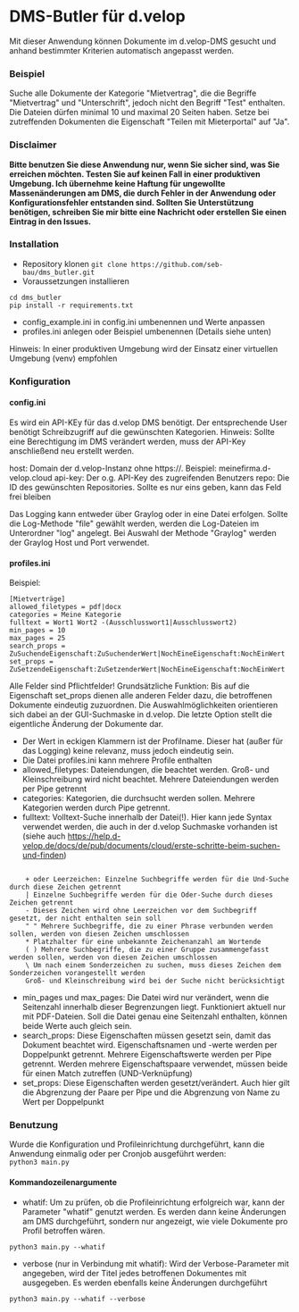 # DMS-Butler für d.velop
Mit dieser Anwendung können Dokumente im d.velop-DMS gesucht und anhand bestimmter Kriterien automatisch angepasst werden.

### Beispiel
Suche alle Dokumente der Kategorie "Mietvertrag", die die Begriffe "Mietvertrag" und "Unterschrift", 
jedoch nicht den Begriff "Test" enthalten. Die Dateien dürfen minimal 10 und maximal 20 Seiten haben. Setze bei
zutreffenden Dokumenten die Eigenschaft "Teilen mit Mieterportal" auf "Ja".

### Disclaimer
**Bitte benutzen Sie diese Anwendung nur, wenn Sie sicher sind, was Sie erreichen möchten. Testen Sie auf keinen Fall in einer produktiven Umgebung. Ich übernehme keine Haftung für ungewollte Massenänderungen am DMS, die durch Fehler in der Anwendung oder Konfigurationsfehler entstanden sind.
  Sollten Sie Unterstützung benötigen, schreiben Sie mir bitte eine Nachricht oder erstellen Sie einen Eintrag in den Issues.**

### Installation
* Repository klonen
``` git clone https://github.com/seb-bau/dms_butler.git ```
* Voraussetzungen installieren
```
cd dms_butler
pip install -r requirements.txt
```
* config_example.ini in config.ini umbenennen und Werte anpassen
* profiles.ini anlegen oder Beispiel umbenennen (Details siehe unten)

Hinweis: In einer produktiven Umgebung wird der Einsatz einer virtuellen Umgebung (venv) empfohlen
### Konfiguration
#### config.ini
Es wird ein API-KEy für das d.velop DMS benötigt. Der entsprechende User benötigt Schreibzugriff auf die gewünschten
Kategorien. Hinweis: Sollte eine Berechtigung im DMS verändert werden, muss der API-Key anschließend neu
erstellt werden.

host: Domain der d.velop-Instanz ohne https://. Beispiel: meinefirma.d-velop.cloud
api-key: Der o.g. API-Key des zugreifenden Benutzers
repo: Die ID des gewünschten Repositories. Sollte es nur eins geben, kann das Feld frei bleiben

Das Logging kann entweder über Graylog oder in eine Datei erfolgen. Sollte die Log-Methode "file" gewählt werden,
werden die Log-Dateien im Unterordner "log" angelegt. Bei Auswahl der Methode "Graylog" werden der Graylog Host
und Port verwendet.

#### profiles.ini
Beispiel:
```
[Mietverträge]
allowed_filetypes = pdf|docx
categories = Meine Kategorie
fulltext = Wort1 Wort2 -(Ausschlusswort1|Ausschlusswort2)
min_pages = 10
max_pages = 25
search_props = ZuSuchendeEigenschaft:ZuSuchenderWert|NochEineEigenschaft:NochEinWert
set_props = ZuSetzendeEigenschaft:ZuSetzenderWert|NochEineEigenschaft:NochEinWert
```

Alle Felder sind Pflichtfelder!
Grundsätzliche Funktion: Bis auf die Eigenschaft set_props dienen alle anderen Felder dazu, die betroffenen Dokumente eindeutig zuzuordnen.
Die Auswahlmöglichkeiten orientieren sich dabei an der GUI-Suchmaske in d.velop. Die letzte Option stellt die eigentliche Änderung der Dokumente dar.
* Der Wert in eckigen Klammern ist der Profilname. Dieser hat (außer für das Logging) keine relevanz, muss jedoch eindeutig sein.
* Die Datei profiles.ini kann mehrere Profile enthalten
* allowed_filetypes: Dateiendungen, die beachtet werden. Groß- und Kleinschreibung wird nicht beachtet. Mehrere Dateiendungen werden per Pipe getrennt
* categories: Kategorien, die durchsucht werden sollen. Mehrere Kategorien werden durch Pipe getrennt.
* fulltext: Volltext-Suche innerhalb der Datei(!). Hier kann jede Syntax verwendet werden, die auch in der d.velop Suchmaske vorhanden ist (siehe auch https://help.d-velop.de/docs/de/pub/documents/cloud/erste-schritte-beim-suchen-und-finden)
```

    + oder Leerzeichen: Einzelne Suchbegriffe werden für die Und-Suche durch diese Zeichen getrennt
    | Einzelne Suchbegriffe werden für die Oder-Suche durch dieses Zeichen getrennt
    - Dieses Zeichen wird ohne Leerzeichen vor dem Suchbegriff gesetzt, der nicht enthalten sein soll
    " " Mehrere Suchbegriffe, die zu einer Phrase verbunden werden sollen, werden von diesen Zeichen umschlossen
    * Platzhalter für eine unbekannte Zeichenanzahl am Wortende
    ( ) Mehrere Suchbegriffe, die zu einer Gruppe zusammengefasst werden sollen, werden von diesen Zeichen umschlossen
    \ Um nach einem Sonderzeichen zu suchen, muss dieses Zeichen dem Sonderzeichen vorangestellt werden
    Groß- und Kleinschreibung wird bei der Suche nicht berücksichtigt

```
* min_pages und max_pages: Die Datei wird nur verändert, wenn die Seitenzahl innerhalb dieser Begrenzungen liegt. Funktioniert aktuell nur mit PDF-Dateien. Soll die Datei genau eine Seitenzahl enthalten, können beide Werte auch gleich sein.
* search_props: Diese Eigenschaften müssen gesetzt sein, damit das Dokument beachtet wird. Eigenschaftsnamen und -werte werden per Doppelpunkt getrennt. Mehrere Eigenschaftswerte werden per Pipe getrennt. Werden mehrere Eigenschaftspaare verwendet, müssen beide für einen Match zutreffen (UND-Verknüpfung)
* set_props: Diese Eigenschaften werden gesetzt/verändert. Auch hier gilt die Abgrenzung der Paare per Pipe und die Abgrenzung von Name zu Wert per Doppelpunkt

### Benutzung
Wurde die Konfiguration und Profileinrichtung durchgeführt, kann die Anwendung einmalig oder per Cronjob ausgeführt werden:  
```python3 main.py```

#### Kommandozeilenargumente
* whatif: Um zu prüfen, ob die Profileinrichtung erfolgreich war, kann der Parameter "whatif" genutzt werden. Es werden dann keine Änderungen am DMS durchgeführt, sondern nur angezeigt, wie viele Dokumente pro Profil betroffen wären.
```
python3 main.py --whatif
```
* verbose (nur in Verbindung mit whatif): Wird der Verbose-Parameter mit angegeben, wird der Titel jedes betroffenen Dokumentes mit ausgegeben. Es werden ebenfalls keine Änderungen durchgeführt
```
python3 main.py --whatif --verbose
```